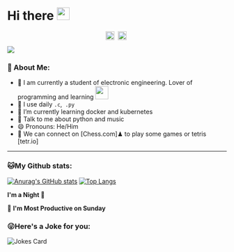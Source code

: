 # Hi there <img src="https://github.com/TheDudeThatCode/TheDudeThatCode/blob/master/Assets/Hi.gif" width="29px">
<p align="center">
<a href="https://twitter.com/Juanchi1820" target="blank"><img align="center" src="https://cdn.jsdelivr.net/npm/simple-icons@3.0.1/icons/twitter.svg" alt="apoorv__tyagi" height="20" width="20" /></a>&nbsp;
<a href="https://linkedin.com/in/juanbautistagonzalez" target="blank"><img align="center" src="https://cdn.jsdelivr.net/npm/simple-icons@3.0.1/icons/linkedin.svg" alt="apoorvtyagi" height="20" width="20" /></a>&nbsp;
</p>

![](https://camo.githubusercontent.com/992babdffd8c74a1502de375fbdf7e4d54773242/68747470733a2f2f6d656469612e67697068792e636f6d2f6d656469612f53576f536b4e36447854737a71494b4571762f67697068792e676966)

### 🤵 About Me:
- 🏦 I am currently a student of electronic engineering. Lover of programming and learning 
      <img src="https://media.giphy.com/media/WUlplcMpOCEmTGBtBW/giphy.gif" width="30">
- 🤔 I use daily ```.c```,``` .py```
- 🌱 I’m currently learning docker and kubernetes
- 💬 Talk to me about python and music
- 😄 Pronouns: He/Him
- 👯 We can connect on [Chess.com]♟ to play some games or tetris [tetr.io]

<p align="center">
</p>

---
### 🐱My Github stats:
[![Anurag's GitHub stats](https://github-readme-stats.vercel.app/api?username=juanchixd)](https://github.com/anuraghazra/github-readme-stats)
[![Top Langs](https://github-readme-stats.vercel.app/api/top-langs/?username=juanchixd)](https://github.com/anuraghazra/github-readme-stats)

<!--START_SECTION:waka-->
**I'm a Night 🦉** 

📅 **I'm Most Productive on Sunday** 


<!--END_SECTION:waka-->

### 😜Here's a Joke for you:
<img src="https://readme-jokes.vercel.app/api" alt="Jokes Card" />
